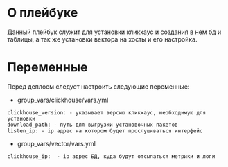 # О плейбуке
Данный плейбук служит для установки кликхаус и создания в нем бд и таблицы, а так же установки вектора на хосты и его настройка.

# Переменные
Перед деплоем следует настроить следующие переменные:
 - group_vars/clickhouse/vars.yml
```
clickhouse_version: - указывает версию кликхаус, необходимую для установки
download_path: - путь для выгрузки установочных пакетов
listen_ip: - ip адрес на котором будет прослушиваться интерфейс
```
 - group_vars/vector/vars.yml
```
clickhouse_ip:  - ip адрес БД, куда будут отсылаться метрики и логи
```